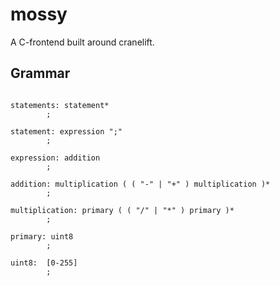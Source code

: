 # mossy
A C-frontend built around cranelift.

## Grammar
```

statements: statement*
        ;

statement: expression ";"
        ;

expression: addition
        ;

addition: multiplication ( ( "-" | "+" ) multiplication )* 
        ;

multiplication: primary ( ( "/" | "*" ) primary )* 
        ;

primary: uint8
        ;

uint8:  [0-255]
        ;
```